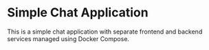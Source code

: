 # Simple Chat Application

This is a simple chat application with separate frontend and backend services managed using Docker Compose.


